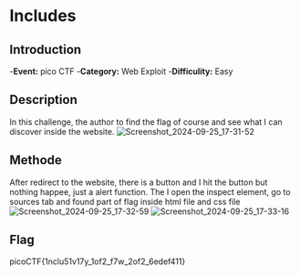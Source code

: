 # Includes
## Introduction
-**Event:** pico CTF
-**Category:** Web Exploit
-**Difficulity:** Easy

## Description
In this challenge, the author to find the flag of course and see what I can discover inside the website.
![Screenshot_2024-09-25_17-31-52](https://github.com/user-attachments/assets/cd52f415-616a-4c3f-8714-2468bfcc6944)

## Methode
After redirect to the website, there is a button and I hit the button but nothing happee, just a alert function.
The I open the inspect element, go to sources tab and found part of flag inside html file and css file
![Screenshot_2024-09-25_17-32-59](https://github.com/user-attachments/assets/849e1b30-26f3-4a41-bfea-f7e3906719ed)
![Screenshot_2024-09-25_17-33-16](https://github.com/user-attachments/assets/c3fc2197-f730-4542-880c-749f478ce127)

## Flag
picoCTF{1nclu51v17y_1of2_f7w_2of2_6edef411}

